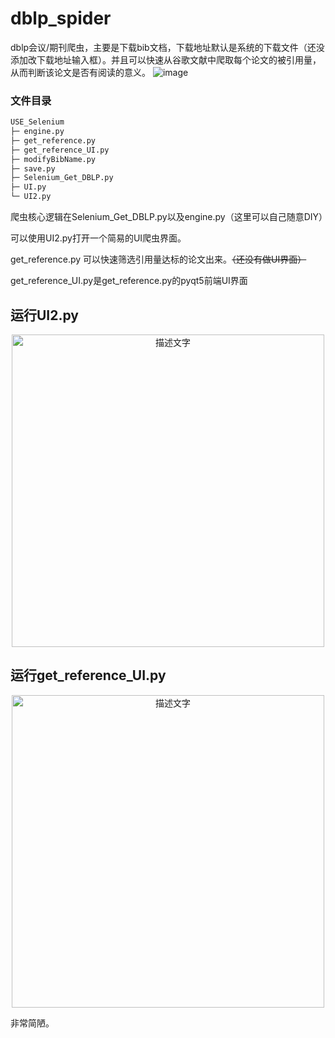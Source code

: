 # dblp_spider
dblp会议/期刊爬虫，主要是下载bib文档，下载地址默认是系统的下载文件（还没添加改下载地址输入框）。并且可以快速从谷歌文献中爬取每个论文的被引用量，从而判断该论文是否有阅读的意义。
![image](https://github.com/user-attachments/assets/03e26097-f35c-4a31-9526-a0ad829b3674)

### 文件目录
```bash
USE_Selenium
├─ engine.py
├─ get_reference.py
├─ get_reference_UI.py
├─ modifyBibName.py
├─ save.py
├─ Selenium_Get_DBLP.py
├─ UI.py
└─ UI2.py
```
爬虫核心逻辑在Selenium_Get_DBLP.py以及engine.py（这里可以自己随意DIY）

可以使用UI2.py打开一个简易的UI爬虫界面。

get_reference.py 可以快速筛选引用量达标的论文出来。~~（还没有做UI界面）~~

get_reference_UI.py是get_reference.py的pyqt5前端UI界面

## 运行UI2.py
<p align="center"><img src="https://github.com/user-attachments/assets/f32ab61d-f458-4bf3-b6fd-14d890365c8c" alt="描述文字" width="500"></p>

## 运行get_reference_UI.py
<p align="center"><img src="https://github.com/user-attachments/assets/133ab7c9-74d3-4167-a1a8-31550f8f806a" alt="描述文字" width="500"></p>

非常简陋。
